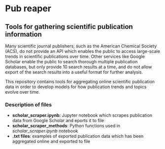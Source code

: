 # Pub reaper
## Tools for gathering scientific publication information

Many scientific journal publishers, such as the American Chemical Society (ACS), do not provide an API which enables the public to access large-scale trends in scientific publications over time. Other services like Google Scholar enable the public to search thorough multiple publication databases, but only provide 10 search results at a time, and do not allow export of the search results into a useful format for further analysis.


This repository contains tools for aggregating online scientific publication data in order to develop models for how publication trends and topics evolve over time.

### Description of files
* **scholar_scraper.ipynb**: Jupyter notebook which scrapes publication data from Google Scholar and eports it to file
* **scholar_scraper_methods**: Python functions used in *scholar_scraper.ipynb* notebook
* **.txt files**: examples of exported publication data which has been aggregated online and exported to file
